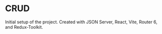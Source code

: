 # CRUD

Initial setup of the project.  Created with JSON Server, React, Vite, Router 6, and Redux-Toolkit.




